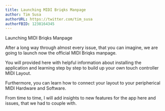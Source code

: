 ```yaml
---
title: Launching MIDI Briqks Manpage
author: Tim Susa
authorURL: https://twitter.com/tim_susa
authorFBID: 1238164345
---
```


Launching MIDI Briqks Manpage

After a long way through almost every issue, that you can imagine, we are going to launch now the official MIDI Briqks manpage.

<!--truncate-->

You will provided here with helpful information about installing the application and learning step by step to build up your own touch controller MIDI Layout. 

Furthermore, you can learn how to connect your layout to your peripherical MIDI Hardware and Software.

From time to time, I will add insights to new features for the app here and issues, that we had to couple with.

